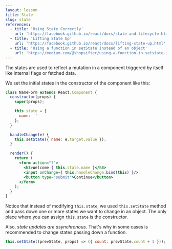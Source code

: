 ```yaml
---
layout: lesson
title: State
slug: state
references:
  - title: 'Using State Correctly'
    url: 'https://facebook.github.io/react/docs/state-and-lifecycle.html#using-state-correctly'
  - title: 'Lifting State Up'
    url: 'https://facebook.github.io/react/docs/lifting-state-up.html'
  - title: 'Using a function in setState instead of an object'
    url: 'https://medium.com/@shopsifter/using-a-function-in-setstate-instead-of-an-object-1f5cfd6e55d1#.dd532hyfa'
---
```


The states are used to reflect a mutation in a component triggered by itself like internal flags or fetched data.

We set the initial states in the constructor of the component like this:

```jsx
class NameForm extends React.Component {
  constructor(props) {
    super(props);

    this.state = {
      name: ''
    };
  }

  handleChange(e) {
    this.setState({ name: e.target.value });
  }

  render() {
    return (
      <form action="?">
        <h3>Welcome { this.state.name }</h3>
        <input onChange={ this.handleChange.bind(this) }/>
        <button type="submit">Continue</button>
      </form>
    );
  }
}
```

Notice that instead of modifying `this.state`, we used `this.setState` method and pass down one or more states we want to change in an object. The only place where you can assign `this.state` is the constructor.

Also, _state updates are asynchronous_. That's why in some cases is recommended to change states passing down a function.

```js
this.setState((prevState, props) => ({ count: prevState.count + 1 }));
```
